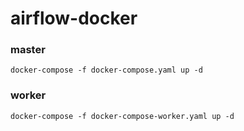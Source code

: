 # airflow-docker

### master

```
docker-compose -f docker-compose.yaml up -d
```

### worker

```
docker-compose -f docker-compose-worker.yaml up -d
```
